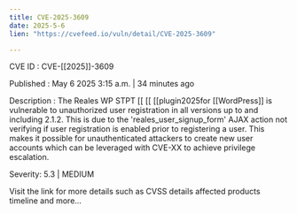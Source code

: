 ```yaml
---
title: CVE-2025-3609
date: 2025-5-6
lien: "https://cvefeed.io/vuln/detail/CVE-2025-3609"

---
```


CVE ID : CVE-[[2025]]-3609

Published :  May 6
2025
3:15 a.m. | 34 minutes ago

Description : The Reales WP STPT  [[ [[ [[plugin2025for  [[WordPress]] is vulnerable to unauthorized user registration in all versions up to
and including
2.1.2. This is due to the 'reales_user_signup_form' AJAX action not verifying if user registration is enabled
prior to registering a user. This makes it possible for unauthenticated attackers to create new user accounts
which can be leveraged with CVE-XX to achieve privilege escalation.

Severity: 5.3 | MEDIUM

Visit the link for more details
such as CVSS details
affected products
timeline
and more...
